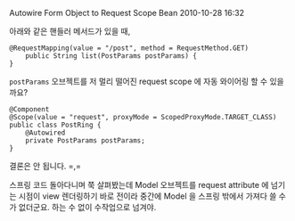Autowire Form Object to Request Scope Bean
2010-10-28 16:32

아래와 같은 핸들러 메서드가 있을 때,

	@RequestMapping(value = "/post", method = RequestMethod.GET)
		public String list(PostParams postParams) {
	}

`postParams` 오브젝트를 저 멀리 떨어진 request scope 에 자동 와이어링 할 수 있을까요?

	@Component
	@Scope(value = "request", proxyMode = ScopedProxyMode.TARGET_CLASS)
	public class PostRing {
		@Autowired
		private PostParams postParams;
	}

결론은 안 됩니다. =,=

스프링 코드 돌아다니며 쭉 살펴봤는데 Model 오브젝트를 request attribute 에 넘기는 시점이 view 렌더링하기 바로 전이라
중간에 Model 을 스프링 밖에서 가져다 쓸 수가 없더군요.
하는 수 없이 수작업으로 넘겨야.
